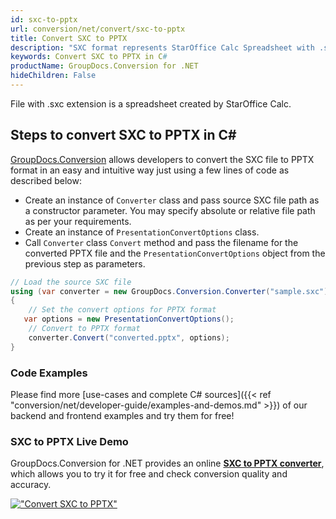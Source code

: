 ```yaml
---
id: sxc-to-pptx
url: conversion/net/convert/sxc-to-pptx
title: Convert SXC to PPTX
description: "SXC format represents StarOffice Calc Spreadsheet with .sxc extension. Learn how to convert SXC to PPTX file programmatically in C# language using GroupDocs.Conversion for .NET library."
keywords: Convert SXC to PPTX in C#
productName: GroupDocs.Conversion for .NET
hideChildren: False
---
```


File with .sxc extension is a spreadsheet created by StarOffice Calc.

## Steps to convert SXC to PPTX in C#

[GroupDocs.Conversion](https://products.groupdocs.com/conversion/net) allows developers to convert the SXC file to PPTX format in an easy and intuitive way just using a few lines of code as described below:

* Create an instance of `Converter` class and pass source SXC file path as a constructor parameter. You may specify absolute or relative file path as per your requirements. 
* Create an instance of `PresentationConvertOptions` class.
* Call `Converter` class `Convert` method and pass the filename for the converted PPTX file and the `PresentationConvertOptions` object from the previous step as parameters.

```csharp
// Load the source SXC file
using (var converter = new GroupDocs.Conversion.Converter("sample.sxc"))
{
    // Set the convert options for PPTX format
   var options = new PresentationConvertOptions();
    // Convert to PPTX format
    converter.Convert("converted.pptx", options);
}
```

### Code Examples

Please find more [use-cases and complete C# sources]({{< ref "conversion/net/developer-guide/examples-and-demos.md" >}}) of our backend and frontend examples and try them for free!

### SXC to PPTX Live Demo

GroupDocs.Conversion for .NET provides an online [**SXC to PPTX converter**](https://products.groupdocs.app/conversion/sxc-to-pptx), which allows you to try it for free and check conversion quality and accuracy.

[!["Convert SXC to PPTX"](conversion/net/images/convert-to-pptx/convert-sxc-to-pptx.png)](https://products.groupdocs.app/conversion/sxc-to-pptx)